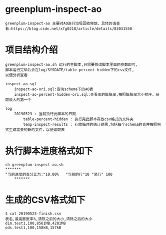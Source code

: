 # greenplum-inspect-ao
	greenplum-inspect-ao 主要对AO进行垃圾回收释放，具体的请查看:https://blog.csdn.net/xfg0218/article/details/83031550

# 项目结构介绍
	greenplum-inspect-ao.sh 运行的主脚本,只需要修改脚本里面的参数即可,
	脚本运行完毕后会在log/SYSDATE/table-percent-hidden下的csv文件,
	以便分析查看
	
	inspect-ao-sql
		inspect-ao-ori.sql:查询schema下的AO表
		inspect-ao-percent-hidden-ori.sql:查看表的膨胀率,按照膨胀率大小排序，获取最大的第一个
	
	log
		20190523 : 当前执行此脚本的日期
			table-percent-hidden : 执行完此脚本存放csv格式的文件夹
			temp-inspect-results : 存放临时的统计结果,包括每个schema的表并按照格式生成需要的新的文件，以便读取表
# 执行脚本进度格式如下
	sh greenplum-inspect-ao.sh
	*******
	"当前进度的百分比为:"10.00%   "当前的行"10 "总行" 100
        *******

# 生成的CSV格式如下
	$ cat 20190523-finish.csv 
	表名,最高膨胀率%,清除之前的大小,清除之后的大小
	dim.test1,100,8561MB,4281MB
	ods.test1,100,158kB,157kB





